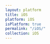 ```yaml
---
layout: platform
title: iOS
platform: iOS
isPlatform: true
permalink: "/iOS/"
collection: iOS
---
```

